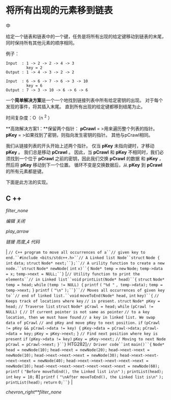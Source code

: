 # 将所有出现的元素移到链表

中

给定一个链表和链表中的一个键，任务是将所有出现的给定键移动到链表的末尾，同时保持所有其他元素的顺序相同。

例子：

```
Input  : 1 -> 2 -> 2 -> 4 -> 3
         key = 2 
Output : 1 -> 4 -> 3 -> 2 -> 2

Input  : 6 -> 6 -> 7 -> 6 -> 3 -> 10
         key = 6
Output : 7 -> 3 -> 10 -> 6 -> 6 -> 6
```

一个**简单解决方案**是一个一个地找到链接列表中所有给定密钥的出现。 对于每个发现的事件，将其插入末尾。 直到所有出现的给定键都移到结尾为止。

时间复杂度：O（n <sup>2</sup> ）

**高效解决方案1：**保留两个指针：
**pCrawl** = >用来遍历整个列表的指针。
**pKey** = >如果找到了密钥，则指向发生密钥的指针。 其他与pCrawl相同。

我们从链接列表的开头开始上述两个指针。 仅当 **pKey** 未指向键时，才移动 **pKey** 。 我们总是移动 **pCrawl** 。 因此，当 **pCrawl** 和 **pKey** 不相同时，我们必须找到一个位于 **pCrawl** 之前的密钥，因此我们交换 **pCrawl** 的数据 和 **pKey** ，然后将 **pKey** 移动到下一个位置。 循环不变是交换数据后，从 **pKey** 到 **pCrawl** 的所有元素都是键。

下面是此方法的实现。

## C ++

*filter_none*

*编辑*
*关闭*

*play_arrow*

*链接*
*亮度_4*
*代码*

| `// C++ program to move all occurrences of a``// given key to end.``#include <bits/stdc++.h>``// A Linked list Node``struct` `Node {` `int` `data;` `struct` `Node* next;``};``// A urility function to create a new node.``struct` `Node* newNode(` `int` `x)``{` `Node* temp =` `new` `Node;` `temp->data = x;` `temp->next = NULL;``}` [`// Utility function to print the elements``// in Linked list``void` `printList(Node* head)``{` `struct` `Node* temp = head;` `while` `(temp != NULL) {` `printf` `(` `"%d "` `, temp->data);` `temp = temp->next;` `}` `printf` `(` `"\n"` `);``}``// Moves all occurrences of given key to``// end of linked list.``void` `moveToEnd(Node* head,` `int` `key)``{` `// Keeps track of locations where key` `// is present.` `struct` `Node* pKey = head;` `// Traverse list` `struct` `Node* pCrawl = head;` `while` `(pCrawl != NULL) {` `// If current pointer is not same as pointer` `// to a key location, then we must have found` `// a key in linked list. We swap data of pCrawl` `// and pKey and move pKey to next position.` `if` `(pCrawl != pKey && pCrawl->data != key) {` `pKey->data = pCrawl->data;` `pCrawl->data = key;` `pKey = pKey->next;` `}` `// Find next position where key is present` `if` `(pKey->data != key)` `pKey = pKey->next;`​​ `// Moving to next Node` `pCrawl = pCrawl->next;` `}``}` HTG282]`// Driver code``int` `main()``{` `Node* head = newNode(10);` `head->next = newNode(20);` `head->next->next = newNode(10);` `head->next->next->next = newNode(30);` `head->next->next->next->next = newNode(40);` `head->next->next->next->next->next = newNode(10);` `head->next->next->next->next->next->next = newNode(60);` `printf` `(` `"Before moveToEnd(), the Linked list is\n"` `);` `printList(head);` `int` `key = 10;` 8] `printf` `(` `"\nAfter moveToEnd(), the Linked list is\n"` `);` `printList(head);` `return` `0;``}` |

*chevron_right**filter_none*